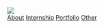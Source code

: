 <html>
<head> 
<link type="text/css" rel="stylesheet" href="stylesheets/main.css" />
</head>
<body> 
<div class="everything">
<div class="logo"><a href="index.html"/>    
    <img src="https://static1.squarespace.com/static/58349a2cf5e2313c9c898b9a/t/58360580e6f2e1fa62b84bb8/1479935469577/?format=1500w"></div>

<div class="second">
<a href="about.html">About</a>
<a href="internship.html">Internship</a> 
<a class="btn" href="http://www.sarahkatz.design" role="button">Portfolio</a>
<a href="other.html">Other</a> 
</div>
<p>

</p>
</div>
</body></html>    

